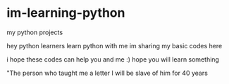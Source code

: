 # im-learning-python
my python projects



hey  python learners 
learn python with me 
im sharing my basic codes here

i hope these codes can help you and me :)
hope you will learn something 

"The person who taught me a letter I will be slave of him for 40 years
